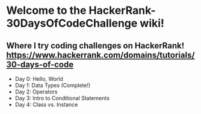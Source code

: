 # Welcome to the HackerRank-30DaysOfCodeChallenge wiki!  

## Where I try coding challenges on HackerRank! https://www.hackerrank.com/domains/tutorials/30-days-of-code  

+ Day 0: Hello, World 
+ Day 1: Data Types (Complete!) 
+ Day 2: Operators 
+ Day 3: Intro to Conditional Statements 
+ Day 4: Class vs. Instance
